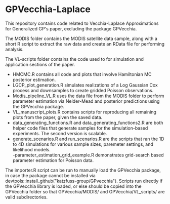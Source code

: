 # GPVecchia-Laplace
This repository contains code related to Vecchia-Laplace Approximations for Generalized GP's paper, excluding the package GPVecchia. 

The MODIS folder contains the MODIS satellite data sample, along with a short R script to extract the raw data and create an RData file for performing analysis.

The VL-scripts folder contains the code used to for simulation and application sections of the paper.  
  - HMCMC.R contains all code and plots that involve Hamiltonian MC posterior estimation.
  - LGCP_plot_generation.R simulates realizations of a Log Gaussian Cox process and downsamples to create gridded Poisson observations.
  - Modis_pipeline_VL.R uses the data file from the MODIS folder to perform parameter estimation via Nelder-Mead and posterior predictions using the GPVecchia package.
  - VL_manuscript_plots.R contains scripts for reproducing all remaining plots from the paper, given the saved data.
  - data_generating_functions.R and data_generating_functions2.R are both helper code files that generate samples for the simulation-based experiments.  The second version is scalable.
  - generate_scenarios.R and run_scenarios.R are the scripts that ran the 1D to 4D simulations for various sample sizes, paremeter settings, and likelihood models.  
  -parameter_estimation_grid_example.R demonstrates grid-search based parameter estimation for Poisson data.
  
The importer.R script can be run to manually load the GPVecchia package, in case the package cannot be installed via devtools::install_github("katzfuss-group/GPvecchia").  Scripts run directly if the GPVecchia library is loaded, or else should be copied into the GPVecchia folder so that GPVecchia/MODIS/ and GPVecchia/VL_scripts/ are valid subdirectories.  
